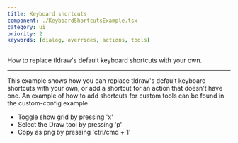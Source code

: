 ```yaml
---
title: Keyboard shortcuts
component: ./KeyboardShortcutsExample.tsx
category: ui
priority: 2
keywords: [dialog, overrides, actions, tools]
---
```


How to replace tldraw's default keyboard shortcuts with your own.

---

This example shows how you can replace tldraw's default keyboard shortcuts with your own,
or add a shortcut for an action that doesn't have one. An example of how to add shortcuts
for custom tools can be found in the custom-config example.

- Toggle show grid by pressing 'x'
- Select the Draw tool by pressing 'p'
- Copy as png by pressing 'ctrl/cmd + 1'
